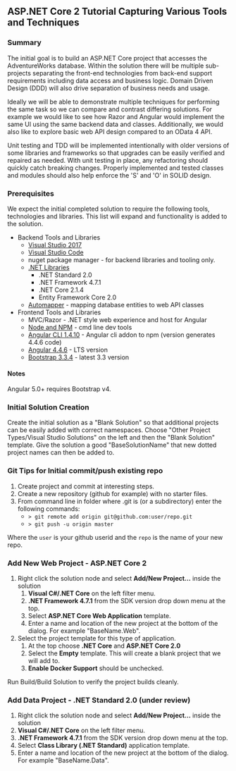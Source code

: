 ## ASP.NET Core 2 Tutorial Capturing Various Tools and Techniques

### Summary
The initial goal is to build an ASP.NET Core project that accesses the AdventureWorks database. Within the solution there will be multiple sub-projects separating the front-end technologies from back-end support requirements including data access and business logic. Domain Driven Design (DDD) will also drive separation of business needs and usage.

Ideally we will be able to demonstrate multiple techniques for performing the same task so we can compare and contrast differing solutions. For example we would like to see how Razor and Angular would implement the same UI using the same backend data and classes. Additionally, we would also like to explore basic web API design compared to an OData 4 API.

Unit testing and TDD will be implemented intentionally with older versions of some libraries and frameworks so that upgrades can be easily verified and repaired as needed. With unit testing in place, any refactoring should quickly catch breaking changes. Properly implemented and tested classes and modules should also help enforce the 'S' and 'O' in SOLID design.

### Prerequisites
We expect the initial completed solution to require the following tools, technologies and libraries. This list will expand and functionality is added to the solution.

* Backend Tools and Libraries
    * [Visual Studio 2017](https://www.visualstudio.com/vs/)
    * [Visual Studio Code](https://code.visualstudio.com/)
    * nuget package manager - for backend libraries and tooling only.
    * [.NET Libraries](https://www.microsoft.com/net/download/visual-studio-sdks)
        * .NET Standard 2.0
        * .NET Framework 4.7.1
        * .NET Core 2.1.4
        * Entity Framework Core 2.0
    * [Automapper](http://automapper.org/) - mapping database entities to web API classes
* Frontend Tools and Libraries
    * MVC/Razor - .NET style web experience and host for Angular
    * [Node and NPM](https://nodejs.org/en/) - cmd line dev tools
    * [Angular CLI 1.4.10](https://cli.angular.io/) - Angular cli addon to npm (version generates 4.4.6 code)
    * [Angular 4.4.6](https://v4.angular.io/docs) - LTS version
    * [Bootstrap 3.3.4](https://getbootstrap.com/docs/3.3/) - latest 3.3 version

#### Notes
Angular 5.0+ requires Bootstrap v4. 

### Initial Solution Creation
Create the initial solution as a "Blank Solution" so that additional projects can be easily added with correct namespaces. Choose "Other Project Types/Visual Studio Solutions" on the left and then the "Blank Solution" template. Give the solution a good "BaseSolutionName" that new dotted project names can then be added to.

### Git Tips for Initial commit/push existing repo

1. Create project and commit at interesting steps.
2. Create a new repository (github for example) with no starter files.
3. From command line in folder where .git is (or a subdirectory) enter the following commands:
   * `> git remote add origin git@github.com:user/repo.git`
   * `> git push -u origin master`

Where the `user` is your github userid and the `repo` is the name of your new repo.

### Add New Web Project - ASP.NET Core 2

1. Right click the solution node and select **Add/New Project...** inside the solution
   1. **Visual C#/.NET Core** on the left filter menu.
   2. **.NET Framework 4.7.1** from the SDK version drop down menu at the top.
   3. Select **ASP.NET Core Web Application** template.
   4. Enter a name and location of the new project at the bottom of the dialog. For example "BaseName.Web".
2. Select the project template for this type of application.
   1. At the top choose **.NET Core** and **ASP.NET Core 2.0**
   2. Select the **Empty** template. This will create a blank project that we will add to.
   3. **Enable Docker Support** should be unchecked.

Run Build/Build Solution to verify the project builds cleanly.

### Add Data Project - .NET Standard 2.0 (under review)

1. Right click the solution node and select **Add/New Project...** inside the solution
1. **Visual C#/.NET Core** on the left filter menu.
2. **.NET Framework 4.7.1** from the SDK version drop down menu at the top.
3. Select **Class Library (.NET Standard)** application template.
4. Enter a name and location of the new project at the bottom of the dialog. For example "BaseName.Data".


